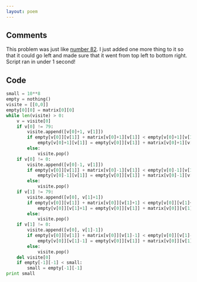 ```yaml
---
layout: poem
---
```


## Comments

This problem was just like [number 82](82). I just added one more thing to it
so that it could go left and made sure that it went from top left to bottom
right. Script ran in under 1 second!

## Code

```python
small = 10**8
empty = nothing()
visite = [[0,0]]
empty[0][0] = matrix[0][0]
while len(visite) > 0:
	v = visite[0]
	if v[0] != 79:
		visite.append([v[0]+1, v[1]])
		if empty[v[0]][v[1]] + matrix[v[0]+1][v[1]] < empty[v[0]+1][v[1]]:
			empty[v[0]+1][v[1]] = empty[v[0]][v[1]] + matrix[v[0]+1][v[1]]
		else:
			visite.pop()
	if v[0] != 0:
		visite.append([v[0]-1, v[1]])
		if empty[v[0]][v[1]] + matrix[v[0]-1][v[1]] < empty[v[0]-1][v[1]]:
			empty[v[0]-1][v[1]] = empty[v[0]][v[1]] + matrix[v[0]-1][v[1]]
		else:
			visite.pop()
	if v[1] != 79:
		visite.append([v[0], v[1]+1])
		if empty[v[0]][v[1]] + matrix[v[0]][v[1]+1] < empty[v[0]][v[1]+1]:
			empty[v[0]][v[1]+1] = empty[v[0]][v[1]] + matrix[v[0]][v[1]+1]
		else:
			visite.pop()
	if v[1] != 0:
		visite.append([v[0], v[1]-1])
		if empty[v[0]][v[1]] + matrix[v[0]][v[1]-1] < empty[v[0]][v[1]-1]:
			empty[v[0]][v[1]-1] = empty[v[0]][v[1]] + matrix[v[0]][v[1]-1]
		else:
			visite.pop()	
	del visite[0]
	if empty[-1][-1] < small:
		small = empty[-1][-1]
print small
```
